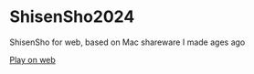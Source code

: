 # ShisenSho2024
 ShisenSho for web, based on Mac shareware I made ages ago

[Play on web](https://benwheatley.github.io/ShisenSho2024/)
